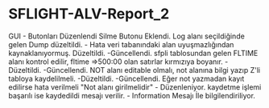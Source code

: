# SFLIGHT-ALV-Report_2
GUI - Butonları Düzenlendi
Silme Butonu Eklendi.
Log alanı seçildiğinde gelen Dump düzeltildi. - Hata veri tabanındaki alan uyuşmazlığından kaynaklanıyormuş. Düzeltildi. -Güncellendi.
sfpli tablosundan gelen FLTIME alanı kontrol edilir, fltime =>500:00 olan satırlar kırmızıya boyanır. - Düzeltildi. -Güncellendi.
NOT alanı editable olmalı, not alanına bilgi yazıp Z'li tabloya kaydelilmeli. -Düzeltildi. -Güncellendi.
Eğer not yazmadan kayıt edilirse hata verilmeli "Not alanı girilmelidir"		- Düzenleniyor.	
kaydetme işlemi başarılı ise kaydedildi mesajı verilir.		- Information Mesajı İle bilgilendiriliyor.


